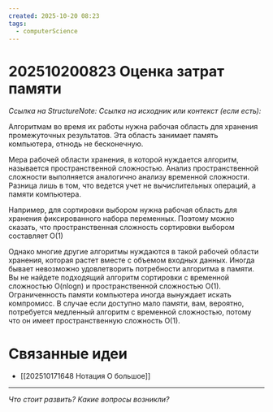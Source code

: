 ```yaml
---
created: 2025-10-20 08:23
tags:
  - computerScience
---
```

# 202510200823 Оценка затрат памяти

*Ссылка на StructureNote:*
*Ссылка на исходник или контекст (если есть):* 

Алгоритмам во время их работы нужна рабочая область для хранения промежуточных результатов. Эта область занимает память компьютера, отнюдь не бесконечную.

Мера рабочей области хранения, в которой нуждается алгоритм, называется пространственной сложностью. Анализ пространственной сложности выполняется аналогично анализу временной сложности. Разница лишь в том, что ведется учет не вычислительных операций, а памяти компьютера.

Например, для сортировки выбором нужна рабочая область для хранения фиксированного набора переменных. Поэтому можно сказать, что пространственная сложность сортировки выбором составляет O(1)

Однако многие другие алгоритмы нуждаются в такой рабочей области хранения, которая растет вместе с объемом входных данных. Иногда бывает невозможно удовлетворить потребности алгоритма в памяти. Вы не найдете подходящий алгоритм сортировки с временной сложностью O(nlogn) и пространственной сложностью O(1). Ограниченность памяти компьютера иногда вынуждает искать компромисс. В случае если доступно мало памяти, вам, вероятно, потребуется медленный алгоритм с временной сложностью, потому что он имеет пространственную сложность O(1).

# Связанные идеи

- [[202510171648 Нотация О большое]]
---

*Что стоит развить? Какие вопросы возникли?*
